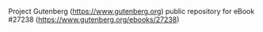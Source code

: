 Project Gutenberg (https://www.gutenberg.org) public repository for eBook #27238 (https://www.gutenberg.org/ebooks/27238)

